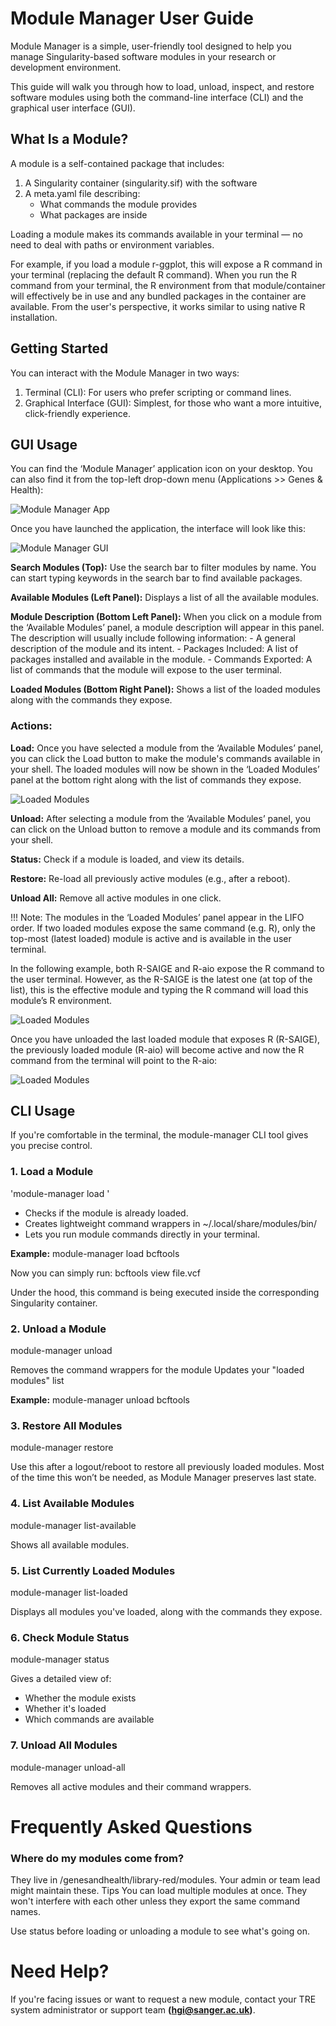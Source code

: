 # Module Manager User Guide
Module Manager is a simple, user-friendly tool designed to help you manage Singularity-based software modules in your research or development environment.

This guide will walk you through how to load, unload, inspect, and restore software modules using both the command-line interface (CLI) and the graphical user interface (GUI).

## What Is a Module?
A module is a self-contained package that includes:

1. A Singularity container (singularity.sif) with the software
2. A meta.yaml file describing:
    - What commands the module provides
    - What packages are inside

Loading a module makes its commands available in your terminal — no need to deal with paths or environment variables. 

For example, if you load a module r-ggplot, this will expose a R command in your terminal (replacing the default R command). When you run the R command from your terminal, the R environment from that module/container will effectively be in use and any bundled packages in the container are available. From the user's perspective, it works similar to using native R installation.

## Getting Started
You can interact with the Module Manager in two ways:

1. Terminal (CLI): For users who prefer scripting or command lines.
2. Graphical Interface (GUI): Simplest, for those who want a more intuitive, click-friendly experience.

## GUI Usage
You can find the ‘Module Manager’ application icon on your desktop. You can also find it from the top-left drop-down menu (Applications >> Genes & Health):

![Module Manager App](images/module-manager/module-manager-app.png)

Once you have launched the application, the interface will look like this:

![Module Manager GUI](images/module-manager/module-manager-gui.png)

**Search Modules (Top):** Use the search bar to filter modules by name. You can start typing keywords in the search bar to find available packages.

**Available Modules (Left Panel):** Displays a list of all the available modules.

**Module Description (Bottom Left Panel):** When you click on a module from the ‘Available Modules’ panel, a module description will appear in this panel. The description will usually include following information:
    - A general description of the module and its intent.
    - Packages Included: A list of packages installed and available in the module.
    - Commands Exported: A list of commands that the module will expose to the user terminal.

**Loaded Modules (Bottom Right Panel):** Shows a list of the loaded modules along with the commands they expose.

### Actions:
**Load:** Once you have selected a module from the ‘Available Modules’ panel, you can click the Load button to make the module's commands available in your shell. The loaded modules will now be shown in the ‘Loaded Modules’ panel at the bottom right along with the list of commands they expose.

![Loaded Modules](images/module-manager/loaded-modules.png)

**Unload:** After selecting a module from the ‘Available Modules’ panel, you can click on the Unload button to remove a module and its commands from your shell.

**Status:** Check if a module is loaded, and view its details.

**Restore:** Re-load all previously active modules (e.g., after a reboot).

**Unload All:** Remove all active modules in one click.

!!! Note:
    The modules in the ‘Loaded Modules’ panel appear in the LIFO order. If two loaded modules expose the same command (e.g. R), only the top-most (latest loaded) module is active and is available in the user terminal.

In the following example, both R-SAIGE and R-aio expose the R command to the user terminal. However, as the R-SAIGE is the latest one (at top of the list), this is the effective module and typing the R command will load this module’s R environment.

![Loaded Modules](images/module-manager/loaded-modules-2.png)

Once you have unloaded the last loaded module that exposes R (R-SAIGE), the previously loaded module (R-aio) will become active and now the R command from the terminal will point to the R-aio:

![Loaded Modules](images/module-manager/loaded-modules-3.png)

## CLI Usage
If you're comfortable in the terminal, the module-manager CLI tool gives you precise control.
### 1. Load a Module
'module-manager load <module-name>'

- Checks if the module is already loaded.
- Creates lightweight command wrappers in ~/.local/share/modules/bin/
- Lets you run module commands directly in your terminal.

**Example:**
module-manager load bcftools

Now you can simply run:
bcftools view file.vcf


Under the hood, this command is being executed inside the corresponding Singularity container.

### 2. Unload a Module
module-manager unload <module-name>


Removes the command wrappers for the module
Updates your "loaded modules" list

**Example:**
module-manager unload bcftools

### 3. Restore All Modules
module-manager restore


Use this after a logout/reboot to restore all previously loaded modules. Most of the time this won’t be needed, as Module Manager preserves last state.

### 4. List Available Modules
module-manager list-available


Shows all available modules.

### 5. List Currently Loaded Modules
module-manager list-loaded

Displays all modules you've loaded, along with the commands they expose.

### 6. Check Module Status
module-manager status <module-name>


Gives a detailed view of:
  - Whether the module exists
  - Whether it's loaded
  - Which commands are available

### 7. Unload All Modules
module-manager unload-all


Removes all active modules and their command wrappers.

# Frequently Asked Questions
### Where do my modules come from?
They live in /genesandhealth/library-red/modules. Your admin or team lead might maintain these.
Tips
You can load multiple modules at once. They won't interfere with each other unless they export the same command names. 

Use status before loading or unloading a module to see what's going on.

# Need Help?
If you're facing issues or want to request a new module, contact your TRE system administrator or support team **(hgi@sanger.ac.uk)**.
